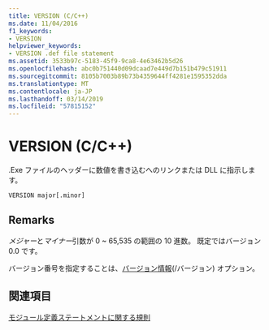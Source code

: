 ```yaml
---
title: VERSION (C/C++)
ms.date: 11/04/2016
f1_keywords:
- VERSION
helpviewer_keywords:
- VERSION .def file statement
ms.assetid: 3533b97c-5183-45f9-9ca8-4e63462b5d26
ms.openlocfilehash: abc0b751440d09dcaad7e449d7b151b479c51911
ms.sourcegitcommit: 8105b7003b89b73b4359644ff4281e1595352dda
ms.translationtype: MT
ms.contentlocale: ja-JP
ms.lasthandoff: 03/14/2019
ms.locfileid: "57815152"
---
```

# <a name="version-cc"></a>VERSION (C/C++)

.Exe ファイルのヘッダーに数値を書き込むへのリンクまたは DLL に指示します。

```
VERSION major[.minor]
```

## <a name="remarks"></a>Remarks

*メジャー*と*マイナー*引数が 0 ~ 65,535 の範囲の 10 進数。 既定ではバージョン 0.0 です。

バージョン番号を指定することは、[バージョン情報](version-version-information.md)(/バージョン) オプション。

## <a name="see-also"></a>関連項目

[モジュール定義ステートメントに関する規則](rules-for-module-definition-statements.md)
